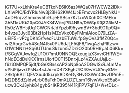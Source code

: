 iGT7U+xLbhKra4uCBTkoNE6iK6az9WQa07HWCW22lDk=
LXIwPIO/BdYRIuNw3j2BH62KW4fJoBFmcvx2HLByNkU=
4oDFln/vz1hmx5v5hr9+jeESBsn7K7t+xWXohXC9MEk=
3hM1cUKb29pC0JAKX4W/tvjPB4NBh/DWSpK9jZZ8lsM=
Rs0zW8HbjUg1CWCNrtJdYpzbI95ywnBV+3bd9G1lp9Q=
b4vze3Jyd63Bt2HpHsIMZxVkx0ByFMmiAIooC79LtZA=
uElF5+vP2gDKh5/fvecFUJzbETuWLfpGyOVs3fMZ0Qc=
wI2AoqrGwh4SqN4t5u0PU6dJLF5QF8/1wqAzh/PlKzw=
G1WtNNz/+Sq6UTUmu8kzum5ZDr9O20b0RH9yJ4i06Kk=
f/SGgVAJcwfqZU1O/7YmU9NNOQSxeugjuX3vvrCHRWE=
hNdECdDuKKX1rnsUIorfO0T15DnrxjLz4vZXAuUajLc=
f6ziOMPQP5jdt/bGeXBnsxAP2bNpBoA2DGwISxRJ4mM=
ePktFijzvrSPkNz4xJJdm/D47XFgh74C40wVLSYnySM=
zBktp6BzTQEVXiu4d54rpk8DKeGyBHvG3WmCtwvDPmE=
M2DBSdZsldwLrb08aTxhOmXLDZ1LsmT6IvwVkeoE5a8=
ucw3CkJByhk84gybS4lKR395N41RjFPV7qFU+W+tDLc=
